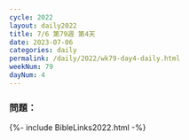 ```yaml
---
cycle: 2022
layout: daily2022
title: 7/6 第79週 第4天 
date: 2023-07-06
categories: daily
permalink: /daily/2022/wk79-day4-daily.html
weekNum: 79
dayNum: 4
---
```


### 問題：

{%- include BibleLinks2022.html -%}
